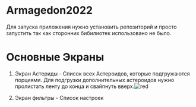 # Armagedon2022

Для запуска приложения нужно установить репозиторий и просто запустить так как сторонних бибилиотек использовано не было.

# Основные Экраны

1) Экран Астериды - Список всех Астероидов, которые подгружаются порциями. Для подгрузки дополнительных астероидов нужно пролистать ленту до конца и свайпнуть вверх.![red](https://user-images.githubusercontent.com/44827871/164206087-8a875a0b-7cab-448d-9a75-20adbd531593.png)

2) Экран фильтры - Список настроек 



